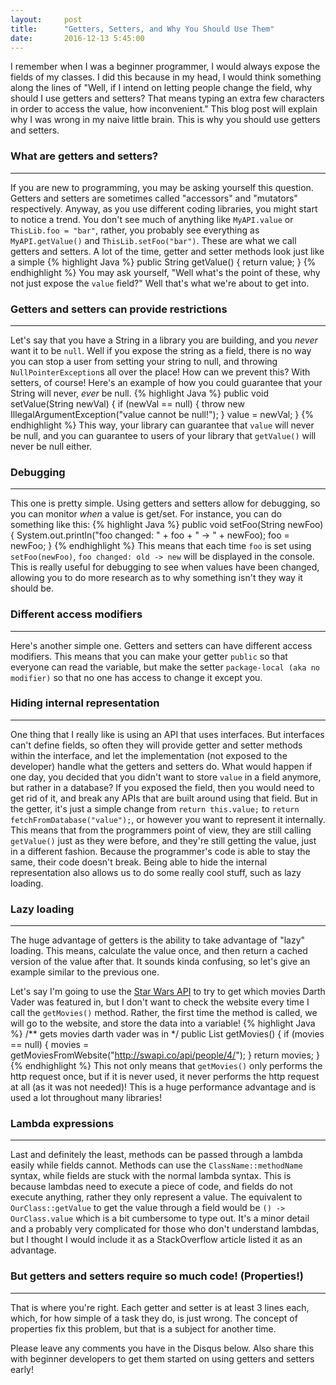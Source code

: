 ```yaml
---
layout:     post
title:      "Getters, Setters, and Why You Should Use Them"
date:       2016-12-13 5:45:00
---
```

I remember when I was a beginner programmer, I would always expose the
fields of my classes. I did this because in my head, I would think
something along the lines of "Well, if I intend on letting people change
the field, why should I use getters and setters? That means typing an extra
few characters in order to access the value, how inconvenient." This blog post
will explain why I was wrong in my naive little brain. This is why you should
use getters and setters.

### What are getters and setters?
---
If you are new to programming, you may be asking yourself this question. Getters
and setters are sometimes called "accessors" and "mutators" respectively.
Anyway, as you use different coding libraries, you might start to notice a trend.
You don't see much of anything like `MyAPI.value` or `ThisLib.foo = "bar"`,
rather, you probably see everything as `MyAPI.getValue()` and `ThisLib.setFoo("bar")`.
These are what we call getters and setters. A lot of the time, getter and setter
methods look just like a simple
{% highlight Java %}
public String getValue() {
    return value;
}
{% endhighlight %}
You may ask yourself, "Well what's the point of these, why not just expose the `value` field?"
Well that's what we're about to get into.

### Getters and setters can provide restrictions
---
Let's say that you have a String in a library you are building, and you
*never* want it to be `null`. Well if you expose the string as a field, there is no
way you can stop a user from setting your string to null, and throwing `NullPointerException`s
all over the place! How can we prevent this? With setters, of course! Here's an example of how you
could guarantee that your String will never, *ever* be null.
{% highlight Java %}
public void setValue(String newVal) {
    if (newVal == null) {
        throw new IllegalArgumentException("value cannot be null!");
    }
    value = newVal;
}
{% endhighlight %}
This way, your library can guarantee that `value` will never be null, and you can guarantee
to users of your library that `getValue()` will never be null either.

### Debugging
---
This one is pretty simple. Using getters and setters allow for debugging,
so you can monitor *when* a value is get/set. For instance, you can do something like this:
{% highlight Java %}
public void setFoo(String newFoo) {
    System.out.println("foo changed: " + foo + " -> " + newFoo);
    foo = newFoo;
}
{% endhighlight %}
This means that each time `foo` is set using `setFoo(newFoo)`, `foo changed: old -> new`
will be displayed in the console. This is really useful for debugging to see when values
have been changed, allowing you to do more research as to why something isn't they way it
should be.

### Different access modifiers
---
Here's another simple one. Getters and setters can have different access modifiers. This means
that you can make your getter `public` so that everyone can read the variable, but make the
setter `package-local (aka no modifier)` so that no one has access to change it except you.

### Hiding internal representation
---
One thing that I really like is using an API that uses interfaces. But interfaces
can't define fields, so often they will provide getter and setter methods within
the interface, and let the implementation (not exposed to the developer) handle
what the getters and setters do. What would happen if one day, you decided that
you didn't want to store `value` in a field anymore, but rather in a database?
If you exposed the field, then you would need to get rid of it, and break any
APIs that are built around using that field. But in the getter, it's just a simple
change from `return this.value;` to `return fetchFromDatabase("value");`, or however you
want to represent it internally. This means that from the programmers point of view,
they are still calling `getValue()` just as they were before, and they're still getting
the value, just in a different fashion. Because the programmer's code is able to stay the same,
their code doesn't break. Being able to hide the internal representation also allows us to
do some really cool stuff, such as lazy loading.

### Lazy loading
---
The huge advantage of getters is the ability to take advantage of "lazy" loading.
This means, calculate the value once, and then return a cached version of the value after that. It
sounds kinda confusing, so let's give an example similar to the previous one.

Let's say I'm going to use the [Star Wars API](https://swapi.co) to try to get
which movies Darth Vader was featured in, but I don't want to check the website every time
I call the `getMovies()` method. Rather, the first time the method is called, we will go to the
website, and store the data into a variable!
{% highlight Java %}
/** gets movies darth vader was in */
public List<Movies> getMovies() {
    if (movies == null) {
        movies = getMoviesFromWebsite("http://swapi.co/api/people/4/");
    }
    return movies;
}
{% endhighlight %}
This not only means that `getMovies()` only performs the http request once, but if it
is never used, it never performs the http request at all (as it was not needed)!
This is a huge performance advantage and is used a lot throughout many libraries!

### Lambda expressions
---
Last and definitely the least, methods can be passed through a lambda easily while fields cannot.
Methods can use the `ClassName::methodName` syntax, while fields are stuck with the normal lambda syntax.
This is because lambdas need to execute a piece of code, and fields do not execute anything, rather they
only represent a value. The equivalent to `OurClass::getValue` to get the value through a field would be
`() -> OurClass.value` which is a bit cumbersome to type out. It's a minor detail and a probably
very complicated for those who don't understand lambdas, but I thought I would include it as a StackOverflow
article listed it as an advantage.

### But getters and setters require so much code! (Properties!)
---
That is where you're right. Each getter and setter is at least 3 lines each, which,
for how simple of a task they do, is just wrong. The concept of properties fix this problem, but that is
a subject for another time.

Please leave any comments you have in the Disqus below. Also share this with beginner developers
to get them started on using getters and setters early!
